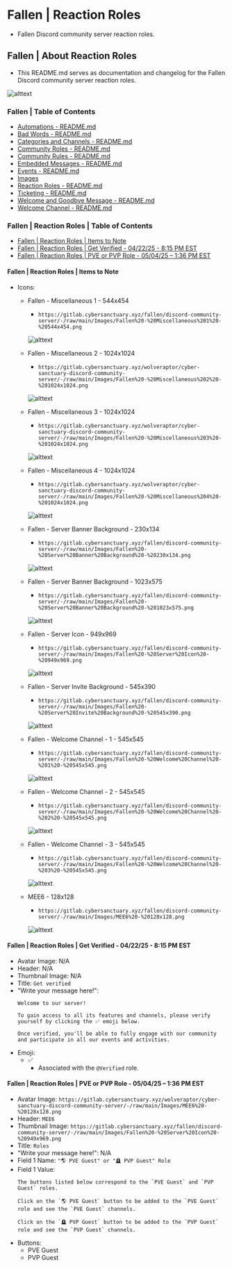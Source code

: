 <!-- omit from toc -->
# Fallen | Reaction Roles
* Fallen Discord community server reaction roles.

<!-- omit from toc -->
## Fallen | About Reaction Roles
* This README.md serves as documentation and changelog for the Fallen Discord community server reaction roles.

![alttext](/Images/Fallen%20-%20Server%20Icon%20-%20545x390.png)

<!-- omit from toc -->
### Fallen | Table of Contents
* [Automations - README.md](/Automations/README.md)
* [Bad Words - README.md](/Bad%20Words/README.md)
* [Categories and Channels - README.md](/Categories%20and%20Channels/README.md)
* [Community Roles - README.md](/Community%20Roles/README.md)
* [Community Rules - README.md](/Community%20Rules/README.md)
* [Embedded Messages - README.md](/Embedded%20Messages/README.md)
* [Events - README.md](/Events/README.md)
* [Images](/Images/)
* [Reaction Roles - README.md](/Reaction%20Roles/README.md)
* [Ticketing - README.md](/Ticketing/README.md)
* [Welcome and Goodbye Message - README.md](/Welcome%20and%20Goodbye%20Message/README.md)
* [Welcome Channel - README.md](/Welcome%20Channel/README.md)

<!-- omit from toc -->
### Fallen | Reaction Roles | Table of Contents
* [Fallen | Reaction Roles | Items to Note](#fallen--reaction-roles--items-to-note)
* [Fallen | Reaction Roles | Get Verified - 04/22/25 - 8:15 PM EST](#fallen--reaction-roles--get-verified---042225---815-pm-est)
* [Fallen | Reaction Roles | PVE or PVP Role - 05/04/25 – 1:36 PM EST](#fallen--reaction-roles--pve-or-pvp-role---050425--136-pm-est)

#### Fallen | Reaction Roles | Items to Note
* Icons:
    * Fallen - Miscellaneous 1 - 544x454
        * ```https://gitlab.cybersanctuary.xyz/fallen/discord-community-server/-/raw/main/Images/Fallen%20-%20Miscellaneous%201%20-%20544x454.png```

        ![alttext](/Images/Fallen%20-%20Miscellaneous%201%20-%20544x454.png)

    * Fallen - Miscellaneous 2 - 1024x1024
        * ```https://gitlab.cybersanctuary.xyz/wolveraptor/cyber-sanctuary-discord-community-server/-/raw/main/Images/Fallen%20-%20Miscellaneous%202%20-%201024x1024.png```

        ![alttext](/Images/Fallen%20-%20Miscellaneous%202%20-%201024x1024.png)

    * Fallen - Miscellaneous 3 - 1024x1024
        * ```https://gitlab.cybersanctuary.xyz/wolveraptor/cyber-sanctuary-discord-community-server/-/raw/main/Images/Fallen%20-%20Miscellaneous%203%20-%201024x1024.png```

        ![alttext](/Images/Fallen%20-%20Miscellaneous%203%20-%201024x1024.png)

    * Fallen - Miscellaneous 4 - 1024x1024
        * ```https://gitlab.cybersanctuary.xyz/wolveraptor/cyber-sanctuary-discord-community-server/-/raw/main/Images/Fallen%20-%20Miscellaneous%204%20-%201024x1024.png```

        ![alttext](/Images/Fallen%20-%20Miscellaneous%204%20-%201024x1024.png)

    * Fallen - Server Banner Background - 230x134
        * ```https://gitlab.cybersanctuary.xyz/fallen/discord-community-server/-/raw/main/Images/Fallen%20-%20Server%20Banner%20Background%20-%20230x134.png```

        ![alttext](/Images/Fallen%20-%20Server%20Banner%20Background%20-%20230x134.png)

    * Fallen - Server Banner Background - 1023x575
        * ```https://gitlab.cybersanctuary.xyz/fallen/discord-community-server/-/raw/main/Images/Fallen%20-%20Server%20Banner%20Background%20-%201023x575.png```

        ![alttext](/Images/Fallen%20-%20Server%20Banner%20Background%20-%201023x575.png)

    * Fallen - Server Icon - 949x969
        * ```https://gitlab.cybersanctuary.xyz/fallen/discord-community-server/-/raw/main/Images/Fallen%20-%20Server%20Icon%20-%20949x969.png```

        ![alttext](/Images/Fallen%20-%20Server%20Icon%20-%20949x969.png)

    * Fallen - Server Invite Background - 545x390
        * ```https://gitlab.cybersanctuary.xyz/fallen/discord-community-server/-/raw/main/Images/Fallen%20-%20Server%20Invite%20Background%20-%20545x390.png```

        ![alttext](/Images/Fallen%20-%20Server%20Invite%20Background%20-%20545x390.png)

    * Fallen - Welcome Channel - 1 - 545x545
        * ```https://gitlab.cybersanctuary.xyz/fallen/discord-community-server/-/raw/main/Images/Fallen%20-%20Welcome%20Channel%20-%201%20-%20545x545.png```

        ![alttext](/Images/Fallen%20-%20Welcome%20Channel%20-%201%20-%20545x545.png)

    * Fallen - Welcome Channel - 2 - 545x545
        * ```https://gitlab.cybersanctuary.xyz/fallen/discord-community-server/-/raw/main/Images/Fallen%20-%20Welcome%20Channel%20-%202%20-%20545x545.png```

        ![alttext](/Images/Fallen%20-%20Welcome%20Channel%20-%202%20-%20545x545.png)
    
    * Fallen - Welcome Channel - 3 - 545x545
        * ```https://gitlab.cybersanctuary.xyz/fallen/discord-community-server/-/raw/main/Images/Fallen%20-%20Welcome%20Channel%20-%203%20-%20545x545.png```

        ![alttext](/Images/Fallen%20-%20Welcome%20Channel%20-%203%20-%20545x545.png)

    * MEE6 - 128x128
        * ```https://gitlab.cybersanctuary.xyz/fallen/discord-community-server/-/raw/main/Images/MEE6%20-%20128x128.png```

        ![alttext](/Images/MEE6%20-%20128x128.png)

#### Fallen | Reaction Roles | Get Verified - 04/22/25 - 8:15 PM EST
* Avatar Image: N/A
* Header: N/A
* Thumbnail Image: N/A
* Title: ```Get verified```
* "Write your message here!":
    ```
    Welcome to our server!

    To gain access to all its features and channels, please verify yourself by clicking the ✅ emoji below.

    Once verified, you'll be able to fully engage with our community and participate in all our events and activities.
    ```
* Emoji:
    * ✅
        * Associated with the `@Verified` role.

#### Fallen | Reaction Roles | PVE or PVP Role - 05/04/25 – 1:36 PM EST
* Avatar Image: ```https://gitlab.cybersanctuary.xyz/wolveraptor/cyber-sanctuary-discord-community-server/-/raw/main/Images/MEE6%20-%20128x128.png```
* Header: ```MEE6```
* Thumbnail Image: ```https://gitlab.cybersanctuary.xyz/fallen/discord-community-server/-/raw/main/Images/Fallen%20-%20Server%20Icon%20-%20949x969.png```
* Title: ```Roles```
* "Write your message here!": N/A
* Field 1 Name: ```"🌎 PVE Guest" or "🪦 PVP Guest" Role```
* Field 1 Value:
    ```
    The buttons listed below correspond to the `PVE Guest` and `PVP Guest` roles.

    Click on the `🌎 PVE Guest` button to be added to the `PVE Guest` role and see the `PVE Guest` channels.

    Click on the `🪦 PVP Guest` button to be added to the `PVP Guest` role and see the `PVP Guest` channels.
    ```
* Buttons:
    * PVE Guest
    * PVP Guest